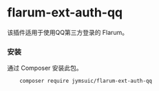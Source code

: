 # flarum-ext-auth-qq
该插件适用于使用QQ第三方登录的 Flarum。

### 安装

通过 Composer 安装此包。

```bash
	composer require jymsuic/flarum-ext-auth-qq
```

